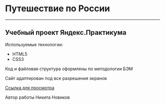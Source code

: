 # Путешествие по России
------

## Учебный проект Яндекс.Практикума

Используемые технологии:
* HTML5
* CSS3

Код и файловая структура оформлены по методологии БЭМ

Сайт адаптирован под все разрешения экранов

[Ссылка для просмотра](https://github.com/Sampallsage96/russian-travel.git)

Автор работы Никита Новиков  

